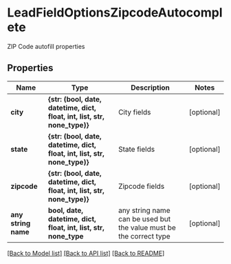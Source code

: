 # LeadFieldOptionsZipcodeAutocomplete

ZIP Code autofill properties

## Properties
Name | Type | Description | Notes
------------ | ------------- | ------------- | -------------
**city** | **{str: (bool, date, datetime, dict, float, int, list, str, none_type)}** | City fields | [optional] 
**state** | **{str: (bool, date, datetime, dict, float, int, list, str, none_type)}** | State fields | [optional] 
**zipcode** | **{str: (bool, date, datetime, dict, float, int, list, str, none_type)}** | Zipcode fields | [optional] 
**any string name** | **bool, date, datetime, dict, float, int, list, str, none_type** | any string name can be used but the value must be the correct type | [optional]

[[Back to Model list]](../README.md#documentation-for-models) [[Back to API list]](../README.md#documentation-for-api-endpoints) [[Back to README]](../README.md)


